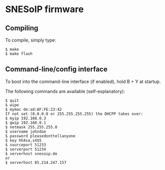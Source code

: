 # SNESoIP firmware #

## Compiling ##

To compile, simply type:
```
$ make
$ make flash
```

## Command-line/config interface ##

To boot into the command-line interface (if enabled), hold B + Y at
startup.

The following commands are available (self-explanatory):
```
$ quit
$ wipe
$ mymac de:ad:AF:FE:23:42
If not set (0.0.0.0 or 255.255.255.255) the DHCPP takes over:
$ myip 192.168.0.3
$ gwip 192.168.0.1
$ netmask 255.255.255.0
$ username johndoe
$ password pleasedonttellanyone
$ key hh4sa,s4$5
$ sourceport 51233
$ serverport 51234
$ serverhost snesoip.de
or
$ serverhost 85.214.247.157
```
